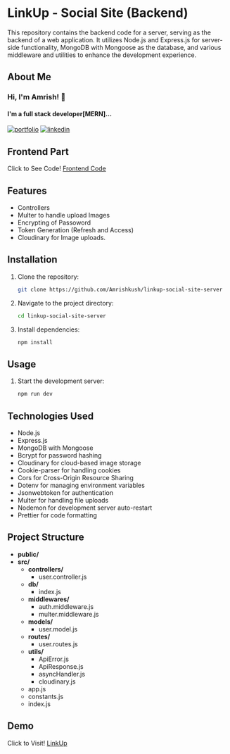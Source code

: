 # LinkUp - Social Site (Backend)
This repository contains the backend code for a server, serving as the backend of a web application. It utilizes Node.js and Express.js for server-side functionality, MongoDB with Mongoose as the database, and various middleware and utilities to enhance the development experience.

##  About Me
###  Hi, I'm Amrish! 👋
#### I'm a full stack developer[MERN]...

[![portfolio](https://img.shields.io/badge/my_portfolio-fb923c?style=for-the-badge&logo&logoColor=white)](https://www.amrishpratapsingh.com/) [![linkedin](https://img.shields.io/badge/linkedin-0A66C2?style=for-the-badge&logo=linkedin&logoColor=white)](https://www.linkedin.com/in/amrishkush/)

## Frontend Part 
Click to See Code!
[Frontend Code](https://github.com/Amrishkush/linkup-social-site-client)

## Features

- Controllers
- Multer to handle upload Images
- Encrypting of Passoword
- Token Generation (Refresh and Access)
- Cloudinary for Image uploads. 

## Installation

1. Clone the repository:

   ```bash
   git clone https://github.com/Amrishkush/linkup-social-site-server

   ```

2. Navigate to the project directory:

   ```bash
   cd linkup-social-site-server

   ```

3. Install dependencies:

   ```bash
   npm install

   ```

## Usage

1. Start the development server:

   ```bash
   npm run dev
   ```

## Technologies Used

- Node.js
- Express.js
- MongoDB with Mongoose
- Bcrypt for password hashing
- Cloudinary for cloud-based image storage
- Cookie-parser for handling cookies
- Cors for Cross-Origin Resource Sharing
- Dotenv for managing environment variables
- Jsonwebtoken for authentication
- Multer for handling file uploads
- Nodemon for development server auto-restart
- Prettier for code formatting

## Project Structure

 - **public/**
 - **src/**
    - **controllers/**
        - user.controller.js
    - **db/**
        - index.js
    - **middlewares/**
        - auth.middleware.js
        - multer.middleware.js
    - **models/**
        - user.model.js
    - **routes/**
        - user.routes.js
    - **utils/**
        - ApiError.js
        - ApiResponse.js
        - asyncHandler.js
        - cloudinary.js
    - app.js
    - constants.js
    - index.js
    


## Demo

Click to Visit!
[LinkUp](https://linkup.amrishpratapsingh.com)